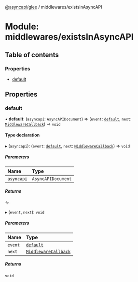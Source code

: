 [@asyncapi/glee](../README.md) / middlewares/existsInAsyncAPI

# Module: middlewares/existsInAsyncAPI

## Table of contents

### Properties

- [default](middlewares_existsInAsyncAPI.md#default)

## Properties

### default

• **default**: (`asyncapi`: `AsyncAPIDocument`) => (`event`: [`default`](../classes/lib_message.default.md), `next`: [`MiddlewareCallback`](middlewares.md#middlewarecallback)) => `void`

#### Type declaration

▸ (`asyncapi`): (`event`: [`default`](../classes/lib_message.default.md), `next`: [`MiddlewareCallback`](middlewares.md#middlewarecallback)) => `void`

##### Parameters

| Name | Type |
| :------ | :------ |
| `asyncapi` | `AsyncAPIDocument` |

##### Returns

`fn`

▸ (`event`, `next`): `void`

##### Parameters

| Name | Type |
| :------ | :------ |
| `event` | [`default`](../classes/lib_message.default.md) |
| `next` | [`MiddlewareCallback`](middlewares.md#middlewarecallback) |

##### Returns

`void`
